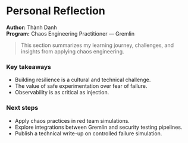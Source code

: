 # Personal Reflection

**Author:** Thành Danh  
**Program:** Chaos Engineering Practitioner — Gremlin  

> This section summarizes my learning journey, challenges, and insights from applying chaos engineering.

### Key takeaways
- Building resilience is a cultural and technical challenge.
- The value of safe experimentation over fear of failure.
- Observability is as critical as injection.

### Next steps
- Apply chaos practices in red team simulations.
- Explore integrations between Gremlin and security testing pipelines.
- Publish a technical write-up on controlled failure simulation.
